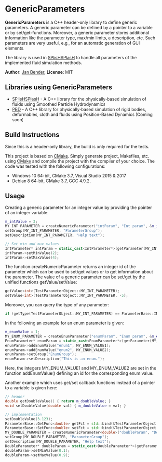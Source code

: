 # GenericParameters

**GenericParameters** is a C++ header-only library to define generic parameters. A generic parameter can be defined by a pointer to a variable or by set/get-functions. Moreover, a generic parameter stores additional information like the parameter type, max/min limits, a description, etc. Such parameters are very useful, e.g., for an automatic generation of GUI elements. 

The library is used in [SPlisHSPlasH](https://github.com/InteractiveComputerGraphics/SPlisHSPlasH) to handle all parameters of the implemented fluid simulation methods. 

**Author**: [Jan Bender](http://www.interactive-graphics.de), **License**: MIT

## Libraries using GenericParameters
* [SPlisHSPlasH](https://github.com/InteractiveComputerGraphics/SPlisHSPlasH) - A C++ library for the physically-based simulation of fluids using Smoothed Particle Hydrodynamics 
* [PBD](https://github.com/InteractiveComputerGraphics/PositionBasedDynamics) - A C++ library for physically-based simulation of rigid bodies, deformables, cloth and fluids using Position-Based Dynamics (Coming soon)


## Build Instructions

Since this is a header-only library, the build is only required for the tests. 

This project is based on [CMake](https://cmake.org/). Simply generate project, Makefiles, etc. using [CMake](https://cmake.org/) and compile the project with the compiler of your choice. The code was tested with the following configurations:
- Windows 10 64-bit, CMake 3.7, Visual Studio 2015 & 2017
- Debian 8 64-bit, CMake 3.7, GCC 4.9.2.

## Usage
Creating a generic parameter for an integer value by providing the pointer of an integer variable:
```c++
m_intValue = 3;
MY_INT_PARAMETER = createNumericParameter("intParam", "Int param", &m_intValue);
setGroup(MY_INT_PARAMETER, "ParameterGroup");
setDescription(MY_INT_PARAMETER, "Help text");

// Set min and max values
IntParameter* intParam = static_cast<IntParameter*>(getParameter(MY_INT_PARAMETER));
intParam->setMinValue(2);
intParam->setMaxValue(4);
```
The function createNumericParameter returns an integer id of the parameter which can be used to set/get values or to get information about the parameter.
The value of a generic parameter can be set/get by the unified functions getValue/setValue:
```c++
getValue<int>(TestParameterObject::MY_INT_PARAMETER);
setValue<int>(TestParameterObject::MY_INT_PARAMETER, -5);
```
Moreover, you can query the type of any parameter:
```c++
if (getType(TestParameterObject::MY_INT_PARAMETER) == ParameterBase::INT32)
```

In the following an example for an enum parameter is given:
```c++
m_enumValue = 1;
MY_ENUM_PARAMETER = createEnumParameter("enumParam", "Enum param", &m_enumValue);
EnumParameter* enumParam = static_cast<EnumParameter*>(getParameter(MY_ENUM_PARAMETER));
enumParam->addEnumValue("enum1", MY_ENUM_VALUE1);
enumParam->addEnumValue("enum2", MY_ENUM_VALUE2);
enumParam->setGroup("EnumGroup");
enumParam->setDescription("This is an enum.");
```	
Here, the integers MY_ENUM_VALUE1 and MY_ENUM_VALUE2 are set in the function addEnumValue() defining an id for the corresponding enum value.

Another example which uses get/set callback functions instead of a pointer to a variable is given here:
```c++
// header
double getDoubleValue() { return m_doubleValue; }
void setDoubleValue(double val) { m_doubleValue = val; }
```
```c++
// implementation
setDoubleValue(3.123);
ParameterBase::GetFunc<double> getFct = std::bind(&TestParameterObject::getDoubleValue, this);
ParameterBase::SetFunc<double> setFct = std::bind(&TestParameterObject::setDoubleValue, this, std::placeholders::_1);
MY_DOUBLE_PARAMETER = createNumericParameter<double>("doubleParam", "Double param", getFct, setFct);
setGroup(MY_DOUBLE_PARAMETER, "ParameterGroup");
setDescription(MY_DOUBLE_PARAMETER, "Help text");
DoubleParameter* doubleParam = static_cast<DoubleParameter*>(getParameter(MY_DOUBLE_PARAMETER));
doubleParam->setMinValue(0.1);
doubleParam->setMaxValue(0.9);
```	
